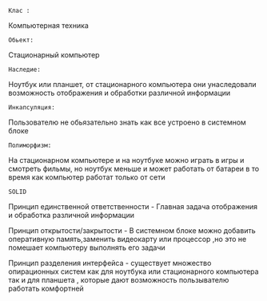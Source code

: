     Клас :
Компьютерная техника

    Обьект:
Стационарный компьютер
    
    Наследие:
Ноутбук или планшет, от стационарного компьютера они унаследовали возможность отображения и обработки различной информации

    Инкапсуляция:
Пользователю не обьязательно знать как все устроено в системном блоке
 
    Полиморфизм:
На стационарном компьютере и на ноутбуке можно играть в игры и смотреть фильмы, но ноутбук меньше и может работать от батареи в то время как компьютер работат только от сети

    SOLID
Принцип единственной ответственности - Главная задача отображения и обработка различной информации

Принцип открытости/закрытости  - В системном блоке можно добавить оперативную память,заменить видеокарту или процессор ,но это не помешает компьютеру выполнять его задачи

Принцип разделения интерфейса - существует множество опирационных систем как для ноутбука или стационарного компьютера так и для планшета , которые дают возможность пользывателю работать комфортней   
